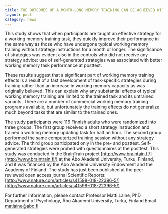 ```yaml
---
title: THE OUTCOMES OF A MONTH-LONG MEMORY TRAINING CAN BE ACHIEVED WITH JUST HALF-AN-HOUR TRAINING IF THE STRATEGY IS RIGHT
layout: post
category: news
---
```



This study shows that when participants are taught an effective strategy for a working memory training task, they quickly improve their performance in the same way as those who have undergone typical working memory training without strategy instructions for a month or longer. The significance of strategies was evident also in the controls who did not receive any strategy advice: use of self-generated strategies was associated with better working memory task performance at posttest.


These results suggest that a significant part of working memory training effects is a result of a fast development of task-specific strategies during training rather than an increase in working memory capacity as was originally believed. This can explain why any substantial effects of typical working memory training are limited to the trained task and its untrained variants. There are a number of commercial working memory training programs available, but unfortunately the training effects do not generalize much beyond tasks that are similar to the trained ones.


The study participants were 116 Finnish adults who were randomized into three groups. The first group received a short strategy instruction and trained a working memory updating task for half an hour. The second group performed the same computerized training session without any strategy advice. The third group participated only in the pre- and posttest. Self-generated strategies were probed with questionnaires at the posttest. This study was conducted in the BrainTrain project [http://www.braintain.fi/](http://www.braintrain.fi/) at the Åbo Akademi University, Turku, Finland, and it was financed by the Åbo Akademi University Endowment and the Academy of Finland. The study has just been published at the peer-reviewed open access journal Scientific Reports: [http://www.nature.com/articles/s41598-018-22396-5/](http://www.nature.com/articles/s41598-018-22396-5/)


For further information, please contact
Professor Matti Laine, PhD
Department of Psychology, Åbo Akademi University, Turku, Finland
Email matlaine@abo.fi
